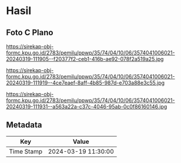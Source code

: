 # Hasil

## Foto C Plano

https://sirekap-obj-formc.kpu.go.id/2783/pemilu/ppwp/35/74/04/10/06/3574041006021-20240319-111905--f20377f2-ceb1-416b-ae92-078f2a519a25.jpg

https://sirekap-obj-formc.kpu.go.id/2783/pemilu/ppwp/35/74/04/10/06/3574041006021-20240319-111919--4ce7eaef-8aff-4b85-987d-e703a88e3c55.jpg

https://sirekap-obj-formc.kpu.go.id/2783/pemilu/ppwp/35/74/04/10/06/3574041006021-20240319-111931--a563a22a-c37c-4046-95ab-0c0f86160146.jpg


## Metadata

| Key        | Value               |
| ---------- | ------------------- |
| Time Stamp | 2024-03-19 11:30:00 |




